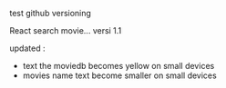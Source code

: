 test github versioning

React search movie... versi 1.1

updated :
* text the moviedb becomes yellow on small devices
* movies name text become smaller on small devices
